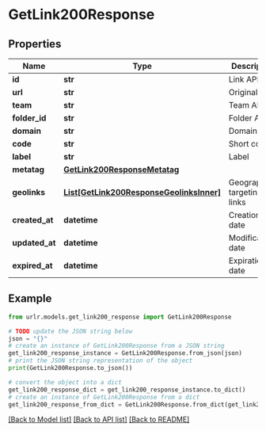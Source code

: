 # GetLink200Response


## Properties

Name | Type | Description | Notes
------------ | ------------- | ------------- | -------------
**id** | **str** | Link API ID | [optional] 
**url** | **str** | Original URL | [optional] 
**team** | **str** | Team API ID | [optional] 
**folder_id** | **str** | Folder API ID | [optional] 
**domain** | **str** | Domain | [optional] 
**code** | **str** | Short code | [optional] 
**label** | **str** | Label | [optional] 
**metatag** | [**GetLink200ResponseMetatag**](GetLink200ResponseMetatag.md) |  | [optional] 
**geolinks** | [**List[GetLink200ResponseGeolinksInner]**](GetLink200ResponseGeolinksInner.md) | Geographical targeting links | [optional] 
**created_at** | **datetime** | Creation date | [optional] 
**updated_at** | **datetime** | Modification date | [optional] 
**expired_at** | **datetime** | Expiration date | [optional] 

## Example

```python
from urlr.models.get_link200_response import GetLink200Response

# TODO update the JSON string below
json = "{}"
# create an instance of GetLink200Response from a JSON string
get_link200_response_instance = GetLink200Response.from_json(json)
# print the JSON string representation of the object
print(GetLink200Response.to_json())

# convert the object into a dict
get_link200_response_dict = get_link200_response_instance.to_dict()
# create an instance of GetLink200Response from a dict
get_link200_response_from_dict = GetLink200Response.from_dict(get_link200_response_dict)
```
[[Back to Model list]](../README.md#documentation-for-models) [[Back to API list]](../README.md#documentation-for-api-endpoints) [[Back to README]](../README.md)


